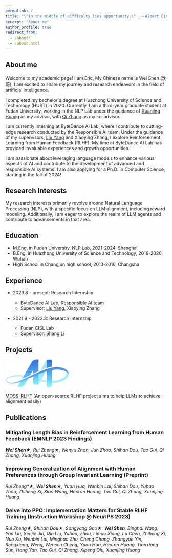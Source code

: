 ```yaml
---
permalink: /
title: "\"In the middle of difficulty lies opportunity.\" _--Albert Einstein_"
excerpt: "About me"
author_profile: true
redirect_from: 
  - /about/
  - /about.html
---
```


## About me

Welcome to my academic page! I am Eric, My Chinese name is Wei Shen (沈蔚), I am excited to share my journey and research endeavors in the field of artificial intelligence.

I completed my bachelor's degree at Huazhong University of Science and Technology (HUST) in 2020. Currently, I am a third-year graduate student at Fudan University, working in the NLP Lab under the guidance of [Xuanjing Huang](https://xuanjing-huang.github.io/) as my advisor, with [Qi Zhang](http://qizhang.info/)  as my co-advisor.

I am currently interning at ByteDance AI Lab, where I contribute to cutting-edge research conducted by the Responsible AI team. Under the guidance of my supervisors, [Liu Yang](http://www.yliuu.com/) and Xiaoying Zhang, I explore Reinforcement Learning from Human Feedback (RLHF). My time at ByteDance AI Lab has provided invaluable experiences and growth opportunities.

I am passionate about leveraging language models to enhance various aspects of AI and contribute to the development of advanced and responsible AI systems. I am also applying for a Ph.D. in Computer Science, starting in the fall of 2024!

## Research Interests
My research interests primarily revolve around Natural Language Processing (NLP), with a specific focus on LLM alignment, including reward modeling. Additionally, I am eager to explore the realm of LLM agents and contribute to advancements in that area.

## Education
* M.Eng. in Fudan University, NLP Lab, 2021-2024, Shanghai
  <!-- * advisor: [Xuanjing Huang](https://scholar.google.com/citations?user=AnBUn0QAAAAJ&hl=en), and co-advisor [Qi Zhang](http://qizhang.info/) and [Tao Gui](https://guitaowufeng.github.io/) -->
* B.Eng. in Huazhong University of Science and Technology, 2016-2020, Wuhan
* High School in Changjun high school, 2013-2016, Changsha

## Experience

* 2023.8 - present: Research Internship
  * ByteDance AI Lab, Responsible AI team
  * Supervisor: [Liu Yang](http://www.yliuu.com/), Xiaoying Zhang
 
* 2021.9 - 2022.3: Research Internship
  * Fudan CISL Lab
  * Supervisor: [Shang Li](https://scholar.google.com/citations?user=AnBUn0QAAAAJ&hl=en)
      


## Projects
<img src="../images/moss_logo.png" width="200">

[MOSS-RLHF](https://openlmlab.github.io/MOSS-RLHF/) (An open-source RLHF project aims to help LLMs to achieve alignment easily)


## Publications
### Mitigating Length Bias in Reinforcement Learning from Human Feedback (EMNLP 2023 Findings)

_**Wei Shen**&#9733;, Rui Zheng&#9733;, Wenyu Zhan, Jun Zhao, Shihan Dou, Tao Gui, Qi Zhang, Xuanjing Huang_

### Improving Generalization of Alignment with Human Preferences through Group Invariant Learning (Preprint)

_Rui Zheng*&#9733;, **Wei Shen**&#9733;, Yuan Hua, Wenbin Lai,  Shihan Dou, Yuhao Zhou, Zhiheng Xi, Xiao Wang, Haoran Huang, Tao Gui, Qi Zhang, Xuanjing Huang_

### Delve into PPO: Implementation Matters for Stable RLHF Training (Instruction Workshop @ NeurIPS 2023)

_Rui Zheng&#9733;, Shihan Dou&#9733;, Songyang Gao&#9733;, **Wei Shen**, Binghai Wang, Yan Liu, Senjie Jin, Qin Liu, Yuhao, Zhou, Limao Xiong, Lu Chen, Zhiheng Xi, Nuo Xu, Wenbin Lai, Minghao Zhu, Cheng Chang, Zhangyue Yin, Rongxiang, Weng, Wensen Cheng, Yuan Hua, Haoran Huang, Tianxiang Sun, Hang Yan, Tao Gui, Qi Zhang, Xipeng Qiu, Xuanjing Huang_
